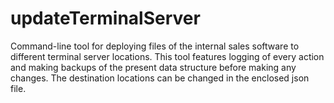 # updateTerminalServer
Command-line tool for deploying files of the internal sales software to different terminal server locations.
This tool features logging of every action and making backups of the present data structure before making any changes.
The destination locations can be changed in the enclosed json file.
